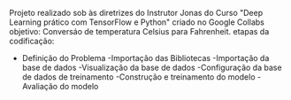 Projeto realizado sob às diretrizes do Instrutor Jonas do Curso "Deep Learning prático com TensorFlow e Python"
criado no Google Collabs
objetivo: Conversáo de temperatura Celsius para Fahrenheit.
etapas da codificação: 
- Definição do Problema
-Importação das Bibliotecas
-Importação da base de dados
-Visualização da base de dados
-Configuração da base de dados de treinamento
-Construção e treinamento do modelo
-Avaliação do modelo
